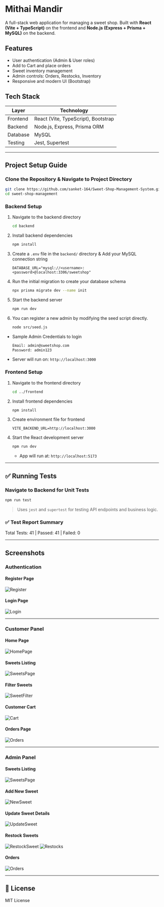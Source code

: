 # Mithai Mandir

A full-stack web application for managing a sweet shop. Built with **React (Vite + TypeScript)** on the frontend and **Node.js (Express + Prisma + MySQL)** on the backend.

## Features

- User authentication (Admin & User roles)
- Add to Cart and place orders
- Sweet inventory management
- Admin controls: Orders, Restocks, Inventory
- Responsive and modern UI (Bootstrap)

## Tech Stack

| Layer      | Technology                     |
|------------|--------------------------------|
| Frontend   | React (Vite, TypeScript), Bootstrap |
| Backend    | Node.js, Express, Prisma ORM   |
| Database   | MySQL                          |
| Testing    | Jest, Supertest                |

---

## Project Setup Guide

### Clone the Repository & Navigate to Project Directory

```bash
git clone https://github.com/sanket-164/Sweet-Shop-Management-System.git
cd sweet-shop-management
```

### Backend Setup

1. Navigate to the backend directory

   ```bash
   cd backend
   ```

2. Install backend dependencies

   ```bash
   npm install
   ```

3. Create a `.env` file in the `backend/` directory & Add your MySQL connection string
     ```env
     DATABASE_URL="mysql://<username>:<password>@localhost:3306/sweetshop"
     ```

4. Run the initial migration to create your database schema

     ```bash
     npx prisma migrate dev --name init
     ```

5. Start the backend server

   ```bash
   npm run dev
   ```

6. You can register a new admin by modifying the seed script directly.
   ```bash
   node src/seed.js
    ```
  * Sample Admin Credentials to login
    ```bash
    Email: admin@sweetshop.com
    Password: admin123
    ```

   * Server will run on: `http://localhost:3000`

### Frontend Setup

1. Navigate to the frontend directory

   ```bash
   cd ../frontend
   ```

2. Install frontend dependencies

   ```bash
   npm install
   ```

3. Create environment file for frontend

   ```env
   VITE_BACKEND_URL=http://localhost:3000
   ```

4. Start the React development server

   ```bash
   npm run dev
   ```

   * App will run at: `http://localhost:5173`
---

## ✅ Running Tests

### Navigate to Backend for Unit Tests

```bash
npm run test
```

> Uses `jest` and `supertest` for testing API endpoints and business logic.

### ✅ Test Report Summary

Total Tests: 41 | Passed: 41 | Failed: 0

---

## Screenshots

### Authentication

#### Register Page
![Register](./screenshots/Auth/Register.png)

#### Login Page
![Login](./screenshots/Auth/Login.png)

---

### Customer Panel

#### Home Page
![HomePage](./screenshots/Customer/HomePage.png)

#### Sweets Listing
![SweetsPage](./screenshots/Customer/SweetsPage.png)

#### Filter Sweets
![SweetFilter](./screenshots/Customer/SweetFilter.png)

#### Customer Cart
![Cart](./screenshots/Customer/Cart.png)

#### Orders Page
![Orders](./screenshots/Customer/Orders.png)

---

### Admin Panel

#### Sweets Listing
![SweetsPage](./screenshots/Admin/SweetsPage.png)

#### Add New Sweet
![NewSweet](./screenshots/Admin/NewSweet.png)

#### Update Sweet Details
![UpdateSweet](./screenshots/Admin/UpdateSweet.png)

#### Restock Sweets
![RestockSweet](./screenshots/Admin/RestockSweet.png)
![Restocks](./screenshots/Admin/Restocks.png)

#### Orders
![Orders](./screenshots/Admin/Orders.png)

---

## 📃 License

MIT License

